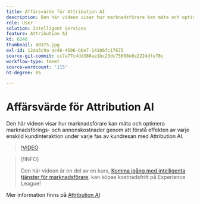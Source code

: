```yaml
---
title: Affärsvärde för Attribution AI
description: Den här videon visar hur marknadsförare kan mäta och optimera marknadsförings- och annonskostnader genom att förstå effekten av varje enskild kundinteraktion under varje fas av kundresan med Attribution AI.
role: User
solution: Intelligent Services
feature: Attribution AI
kt: 6248
thumbnail: 40375.jpg
exl-id: 12aa5c9a-ac48-4506-bbe7-14106fc17675
source-git-commit: cc7a77c4dd380ae1bc23dc75608e8e2224dfe78c
workflow-type: tm+mt
source-wordcount: '115'
ht-degree: 0%

---
```


# Affärsvärde för Attribution AI

Den här videon visar hur marknadsförare kan mäta och optimera marknadsförings- och annonskostnader genom att förstå effekten av varje enskild kundinteraktion under varje fas av kundresan med Attribution AI.

>[!VIDEO](https://video.tv.adobe.com/v/40375?quality=12&learn=on)

>[!INFO]
>
> Den här videon är en del av en kurs, [Komma igång med intelligenta tjänster för marknadsförare](https://experienceleague.adobe.com/?recommended=ExperiencePlatform-U-1-2020.1.intelligentservices), kan köpas kostnadsfritt på Experience League!

Mer information finns på [Attribution AI](https://experienceleague.adobe.com/docs/experience-platform/intelligent-services/attribution-ai/overview.html)

